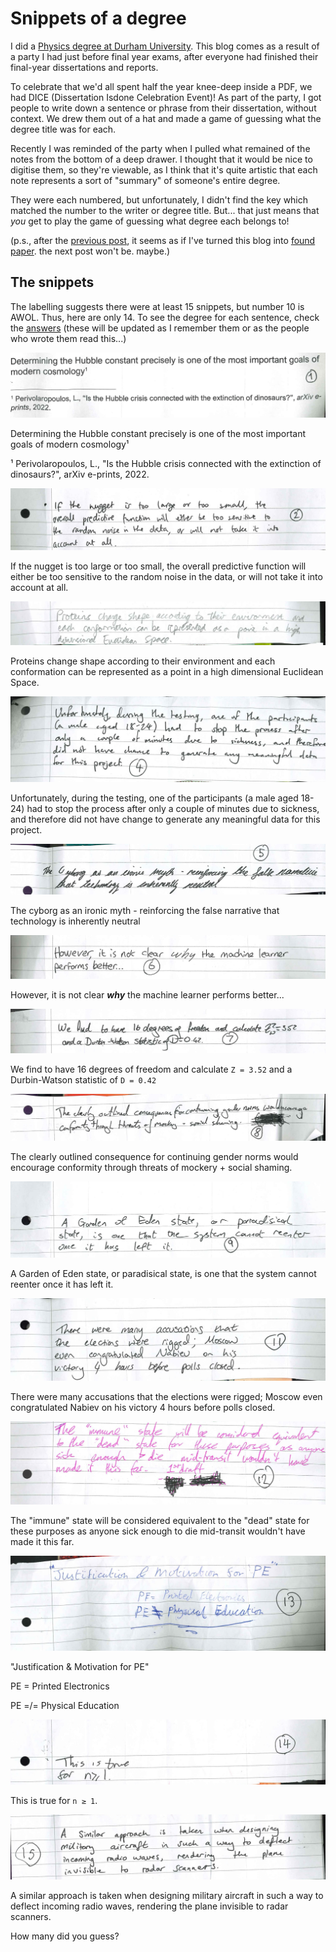 # Snippets of a degree

I did a [Physics degree at Durham University](https://alifeee.co.uk/durham_physics/). This blog comes as a result of a party I had just before final year exams, after everyone had finished their final-year dissertations and reports.

To celebrate that we'd all spent half the year knee-deep inside a PDF, we had DICE (Dissertation Isdone Celebration Event)! As part of the party, I got people to write down a sentence or phrase from their dissertation, without context. We drew them out of a hat and made a game of guessing what the degree title was for each.

Recently I was reminded of the party when I pulled what remained of the notes from the bottom of a deep drawer. I thought that it would be nice to digitise them, so they're viewable, as I think that it's quite artistic that each note represents a sort of "summary" of someone's entire degree.

They were each numbered, but unfortunately, I didn't find the key which matched the number to the writer or degree title. But... that just means that *you* get to play the game of guessing what degree each belongs to!

<figcaption>

(p.s., after the [previous post](../sketch-your-society/), it seems as if I've turned this blog into [found paper](https://www.reddit.com/r/foundpaper). the next post won't be. maybe.)

</figcaption>

## The snippets

The labelling suggests there were at least 15 snippets, but number 10 is AWOL. Thus, here are only 14. To see the degree for each sentence, check the [answers](./answers.txt) (these will be updated as I remember them or as the people who wrote them read this...)

![1](./images/1.jpg)

<figcaption>

Determining the Hubble constant precisely is one of the most important goals of modern cosmology¹

¹ Perivolaropoulos, L., "Is the Hubble crisis connected with the extinction of dinosaurs?", arXiv e-prints, 2022.

</figcaption>

![2](./images/2.jpg)

<figcaption>

If the nugget is too large or too small, the overall predictive function will either be too sensitive to the random noise in the data, or will not take it into account at all.

</figcaption>

![3](./images/3.jpg)

<figcaption>

Proteins change shape according to their environment and each conformation can be represented as a point in a high dimensional Euclidean Space.

</figcaption>

![4](./images/4.jpg)

<figcaption>

Unfortunately, during the testing, one of the participants (a male aged 18-24) had to stop the process after only a couple of minutes due to sickness, and therefore did not have change to generate any meaningful data for this project.

</figcaption>

![5](./images/5.jpg)

<figcaption>

The cyborg as an ironic myth - reinforcing the false narrative that technology is inherently neutral

</figcaption>

![6](./images/6.jpg)

<figcaption>

However, it is not clear ***why*** the machine learner performs better...

</figcaption>

![7](./images/7.jpg)

<figcaption>

We find to have 16 degrees of freedom and calculate `Z = 3.52` and a Durbin-Watson statistic of `D = 0.42`

</figcaption>

![8](./images/8.jpg)

<figcaption>

The clearly outlined consequence for continuing gender norms would encourage conformity through threats of mockery + social shaming.

</figcaption>

![9](./images/9.jpg)

<figcaption>

A Garden of Eden state, or paradisical state, is one that the system cannot reenter once it has left it.

</figcaption>

![11](./images/11.jpg)

<figcaption>

There were many accusations that the elections were rigged; Moscow even congratulated Nabiev on his victory 4 hours before polls closed.

</figcaption>

![12](./images/12.jpg)

<figcaption>

The "immune" state will be considered equivalent to the "dead" state for these purposes as anyone sick enough to die mid-transit wouldn't have made it this far.

</figcaption>

![13](./images/13.jpg)

<figcaption>

"Justification & Motivation for PE"

PE = Printed Electronics

PE =/= Physical Education

</figcaption>

![14](./images/14.jpg)

<figcaption>

This is true for `n ≥ 1`.

</figcaption>

![15](./images/15.jpg)

<figcaption>

A similar approach is taken when designing military aircraft in such a way to deflect incoming radio waves, rendering the plane invisible to radar scanners.

</figcaption>

How many did you guess?
